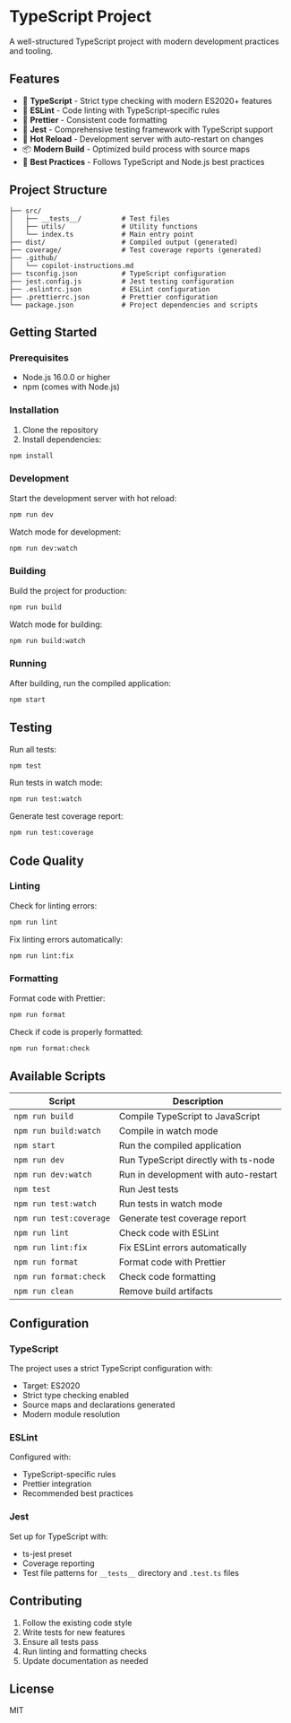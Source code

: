 # TypeScript Project

A well-structured TypeScript project with modern development practices and tooling.

## Features

- 🚀 **TypeScript** - Strict type checking with modern ES2020+ features
- 🧹 **ESLint** - Code linting with TypeScript-specific rules
- 💄 **Prettier** - Consistent code formatting
- 🧪 **Jest** - Comprehensive testing framework with TypeScript support
- 🔄 **Hot Reload** - Development server with auto-restart on changes
- 📦 **Modern Build** - Optimized build process with source maps
- 🎯 **Best Practices** - Follows TypeScript and Node.js best practices

## Project Structure

```
├── src/
│   ├── __tests__/          # Test files
│   ├── utils/              # Utility functions
│   └── index.ts            # Main entry point
├── dist/                   # Compiled output (generated)
├── coverage/               # Test coverage reports (generated)
├── .github/
│   └── copilot-instructions.md
├── tsconfig.json           # TypeScript configuration
├── jest.config.js          # Jest testing configuration
├── .eslintrc.json          # ESLint configuration
├── .prettierrc.json        # Prettier configuration
└── package.json            # Project dependencies and scripts
```

## Getting Started

### Prerequisites

- Node.js 16.0.0 or higher
- npm (comes with Node.js)

### Installation

1. Clone the repository
2. Install dependencies:

```bash
npm install
```

### Development

Start the development server with hot reload:

```bash
npm run dev
```

Watch mode for development:

```bash
npm run dev:watch
```

### Building

Build the project for production:

```bash
npm run build
```

Watch mode for building:

```bash
npm run build:watch
```

### Running

After building, run the compiled application:

```bash
npm start
```

## Testing

Run all tests:

```bash
npm test
```

Run tests in watch mode:

```bash
npm run test:watch
```

Generate test coverage report:

```bash
npm run test:coverage
```

## Code Quality

### Linting

Check for linting errors:

```bash
npm run lint
```

Fix linting errors automatically:

```bash
npm run lint:fix
```

### Formatting

Format code with Prettier:

```bash
npm run format
```

Check if code is properly formatted:

```bash
npm run format:check
```

## Available Scripts

| Script                  | Description                          |
| ----------------------- | ------------------------------------ |
| `npm run build`         | Compile TypeScript to JavaScript     |
| `npm run build:watch`   | Compile in watch mode                |
| `npm start`             | Run the compiled application         |
| `npm run dev`           | Run TypeScript directly with ts-node |
| `npm run dev:watch`     | Run in development with auto-restart |
| `npm test`              | Run Jest tests                       |
| `npm run test:watch`    | Run tests in watch mode              |
| `npm run test:coverage` | Generate test coverage report        |
| `npm run lint`          | Check code with ESLint               |
| `npm run lint:fix`      | Fix ESLint errors automatically      |
| `npm run format`        | Format code with Prettier            |
| `npm run format:check`  | Check code formatting                |
| `npm run clean`         | Remove build artifacts               |

## Configuration

### TypeScript

The project uses a strict TypeScript configuration with:

- Target: ES2020
- Strict type checking enabled
- Source maps and declarations generated
- Modern module resolution

### ESLint

Configured with:

- TypeScript-specific rules
- Prettier integration
- Recommended best practices

### Jest

Set up for TypeScript with:

- ts-jest preset
- Coverage reporting
- Test file patterns for `__tests__` directory and `.test.ts` files

## Contributing

1. Follow the existing code style
2. Write tests for new features
3. Ensure all tests pass
4. Run linting and formatting checks
5. Update documentation as needed

## License

MIT
